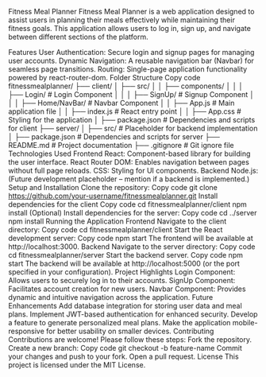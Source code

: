 Fitness Meal Planner
Fitness Meal Planner is a web application designed to assist users in planning their meals effectively while maintaining their fitness goals. This application allows users to log in, sign up, and navigate between different sections of the platform.

Features
User Authentication: Secure login and signup pages for managing user accounts.
Dynamic Navigation: A reusable navigation bar (Navbar) for seamless page transitions.
Routing: Single-page application functionality powered by react-router-dom.
Folder Structure
Copy code
fitnessmealplanner/
├── client/
│   ├── src/
│   │   ├── components/
│   │   │   ├── Login/            # Login Component
│   │   │   ├── SignUp/           # Signup Component
│   │   │   ├── Home/NavBar/      # Navbar Component
│   │   ├── App.js                # Main application file
│   │   ├── index.js              # React entry point
│   │   ├── App.css               # Styling for the application
│   ├── package.json              # Dependencies and scripts for client
├── server/
│   ├── src/                      # Placeholder for backend implementation
│   ├── package.json              # Dependencies and scripts for server
├── README.md                     # Project documentation
├── .gitignore                    # Git ignore file
Technologies Used
Frontend
React: Component-based library for building the user interface.
React Router DOM: Enables navigation between pages without full page reloads.
CSS: Styling for UI components.
Backend
Node.js: (Future development placeholder – mention if a backend is implemented.)
Setup and Installation
Clone the repository:
Copy code
git clone https://github.com/your-username/fitnessmealplanner.git
Install dependencies for the client
Copy code
cd fitnessmealplanner/client
npm install
(Optional) Install dependencies for the server:
Copy code
cd ../server
npm install
Running the Application
Frontend
Navigate to the client directory:
Copy code
cd fitnessmealplanner/client
Start the React development server:
Copy code
npm start
The frontend will be available at http://localhost:3000.
Backend
Navigate to the server directory:
Copy code
cd fitnessmealplanner/server
Start the backend server.
Copy code
npm start
The backend will be available at http://localhost:5000 (or the port specified in your configuration).
Project Highlights
Login Component: Allows users to securely log in to their accounts.
SignUp Component: Facilitates account creation for new users.
Navbar Component: Provides dynamic and intuitive navigation across the application.
Future Enhancements
Add database integration for storing user data and meal plans.
Implement JWT-based authentication for enhanced security.
Develop a feature to generate personalized meal plans.
Make the application mobile-responsive for better usability on smaller devices.
Contributing
Contributions are welcome! Please follow these steps:
Fork the repository.
Create a new branch:
Copy code
git checkout -b feature-name
Commit your changes and push to your fork.
Open a pull request.
License
This project is licensed under the MIT License.
